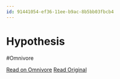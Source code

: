 ```yaml
---
id: 91441054-ef36-11ee-b9ac-8b5bb03fbcb4
---
```


# Hypothesis
#Omnivore

[Read on Omnivore](https://omnivore.app/me/hypothesis-18e93922b13)
[Read Original](https://hypothes.is/a/DmJ0Lu8cEe6InZv5L5ne8A)

